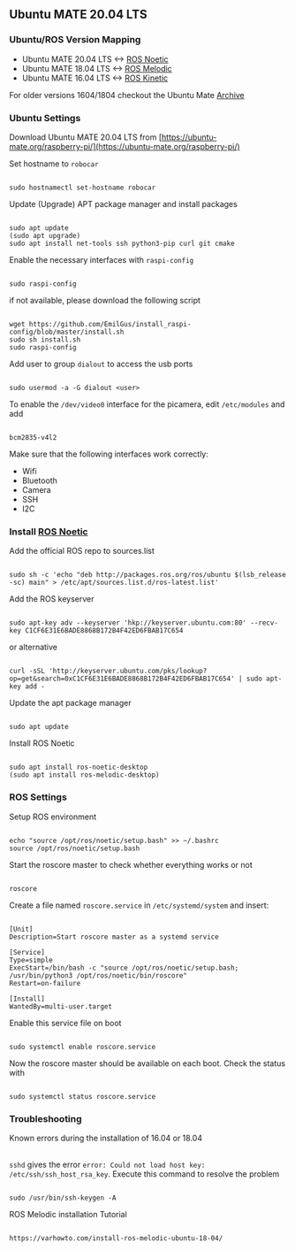 ## Ubuntu MATE 20.04 LTS

### Ubuntu/ROS Version Mapping
- Ubuntu MATE 20.04 LTS <-> [ROS Noetic](http://wiki.ros.org/noetic)
- Ubuntu MATE 18.04 LTS <-> [ROS Melodic](http://wiki.ros.org/melodic)
- Ubuntu MATE 16.04 LTS <-> [ROS Kinetic](http://wiki.ros.org/kinetic)

For older versions 1604/1804 checkout the Ubuntu Mate [Archive](https://releases.ubuntu-mate.org/archived/)

### Ubuntu Settings

Download Ubuntu MATE 20.04 LTS from [https://ubuntu-mate.org/raspberry-pi/](https://ubuntu-mate.org/raspberry-pi/)

Set hostname to `robocar`
<pre><code>
sudo hostnamectl set-hostname robocar
</code></pre>

Update (Upgrade) APT package manager and install packages
<pre><code>
sudo apt update
(sudo apt upgrade)
sudo apt install net-tools ssh python3-pip curl git cmake
</code></pre>

Enable the necessary interfaces with `raspi-config`

<pre><code>
sudo raspi-config
</code></pre>

if not available, please download the following script
<pre><code>
wget https://github.com/EmilGus/install_raspi-config/blob/master/install.sh
sudo sh install.sh
sudo raspi-config
</code></pre>

Add user to group `dialout` to access the usb ports

<pre><code>
sudo usermod -a -G dialout &lt;user&gt;
</code></pre>

To enable the `/dev/video0` interface for the picamera, edit `/etc/modules` and add
<pre><code>
bcm2835-v4l2
</code></pre>

Make sure that the following interfaces work correctly:
- Wifi
- Bluetooth
- Camera
- SSH
- I2C

### Install [ROS Noetic](http://wiki.ros.org/noetic)

Add the official ROS repo to sources.list
<pre><code>
sudo sh -c 'echo "deb http://packages.ros.org/ros/ubuntu $(lsb_release -sc) main" > /etc/apt/sources.list.d/ros-latest.list'
</code></pre>

Add the ROS keyserver
<pre><code>
sudo apt-key adv --keyserver 'hkp://keyserver.ubuntu.com:80' --recv-key C1CF6E31E6BADE8868B172B4F42ED6FBAB17C654
</code></pre>

or alternative
<pre><code>
curl -sSL 'http://keyserver.ubuntu.com/pks/lookup?op=get&search=0xC1CF6E31E6BADE8868B172B4F42ED6FBAB17C654' | sudo apt-key add -
</code></pre>

Update the apt package manager
<pre><code>
sudo apt update
</code></pre>

Install ROS Noetic
<pre><code>
sudo apt install ros-noetic-desktop
(sudo apt install ros-melodic-desktop)
</code></pre>


### ROS Settings
Setup ROS environment
<pre><code>
echo "source /opt/ros/noetic/setup.bash" >> ~/.bashrc
source /opt/ros/noetic/setup.bash
</code></pre>

Start the roscore master to check whether everything works or not
<pre><code>
roscore
</code></pre>

Create a file named `roscore.service` in `/etc/systemd/system` and insert:
<pre><code>
[Unit]
Description=Start roscore master as a systemd service

[Service]
Type=simple
ExecStart=/bin/bash -c "source /opt/ros/noetic/setup.bash; /usr/bin/python3 /opt/ros/noetic/bin/roscore"
Restart=on-failure

[Install]
WantedBy=multi-user.target
</code></pre>

Enable this service file on boot
<pre><code>
sudo systemctl enable roscore.service
</code></pre>

Now the roscore master should be available on each boot. Check the status with
<pre><code>
sudo systemctl status roscore.service
</code></pre>


### Troubleshooting 
Known errors during the installation of 16.04 or 18.04 <br> <br>

`sshd` gives the error `error: Could not load host key: /etc/ssh/ssh_host_rsa_key`. Execute this command to resolve the problem
<pre><code>
sudo /usr/bin/ssh-keygen -A
</code></pre>

ROS Melodic installation Tutorial
<pre><code>
https://varhowto.com/install-ros-melodic-ubuntu-18-04/
</code></pre>

